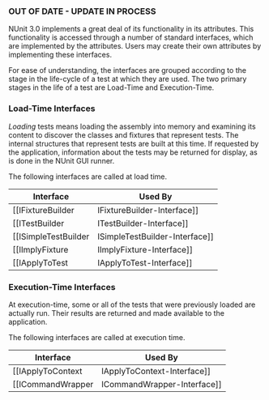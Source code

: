 ### OUT OF DATE - UPDATE IN PROCESS

NUnit 3.0 implements a great deal of its functionality in its attributes. This functionality is accessed through a number of standard interfaces, which are implemented by the attributes. Users may create their own attributes by implementing these interfaces. 

For ease of understanding, the interfaces are grouped according to the stage in the life-cycle of a test at which they are used. The two primary stages in the life of a test are Load-Time and Execution-Time.

### Load-Time Interfaces

_Loading_ tests means loading the assembly into memory and examining its content to discover the classes and fixtures that represent tests. The internal structures that represent tests are built at this time. If requested by the application, information about the tests may be returned for display, as is done in the NUnit GUI runner.

The following interfaces are called at load time.

| Interface              | Used By |
|------------------------|---------|
| [[IFixtureBuilder|IFixtureBuilder-Interface]]       | Attributes that know how to build a fixture from a test class
| [[ITestBuilder|ITestBuilder-Interface]]              | Attributes that know how to build one or more parameterized test cases for a method
| [[ISimpleTestBuilder|ISimpleTestBuilder-Interface]] | Attributes that know how to build a single non-parameterized test case for a method
| [[IImplyFixture|IImplyFixture-Interface]]           | Attributes used on a method to signal that the defining class should be treated as a fixture
| [[IApplyToTest|IApplyToTest-Interface]]             | Attributes that make modifications to a test immediately after it is constructed

### Execution-Time Interfaces

At execution-time, some or all of the tests that were previously loaded are actually run. Their results are returned and made available to the application.

The following interfaces are called at execution time.

| Interface              | Used By |
|------------------------|---------|
| [[IApplyToContext|IApplyToContext-Interface]] | Attributes that set up the context prior to execution
| [[ICommandWrapper|ICommandWrapper-Interface]] | Attributes that can wrap a `TestCommand` with another command 
